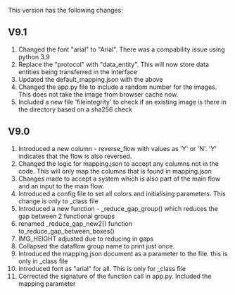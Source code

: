 This version has the following changes:

V9.1
----
1. Changed the font "arial" to "Arial". There was a compability issue using python 3.9
2. Replace the "protocol" with "data_entity". This will now store data entities being transferred in the interface
3. Updated the default_mapping.json with the above 
4. Changed the app.py file to include a random number for the images. This does not take the image from browser cache now.
5. Included a new file 'fileintegrity' to check if an existing image is there in the directory based on a sha256 check

V9.0
----
1. Introduced a new column - reverse_flow with values as 'Y' or 'N'. 'Y' indicates that the flow is also reversed.
2. Changed the logic for mapping.json to accept any columns not in the code. This will only map the columns that is found in mapping.json
3. Changes made to accept a system which is also part of the main flow and an input to the main flow.
4. Introduced a config file to set all colors and initialising parameters. This change is only to _class file
5. Introduced a new function - _reduce_gap_group() which reduces the gap between 2 functional groups
6. renamed _reduce_gap_new2() function to_reduce_gap_between_boxes()
7. IMG_HEIGHT adjusted due to reducing in gaps
8. Collapsed the dataflow group name to print just once.
9. Introduced the mapping.json document as a parameter to the file. this is only in _class file
10. Introduced font as "arial" for all. This is only for _class file
11. Corrected the signature of the function call in app.py. Included the mapping parameter